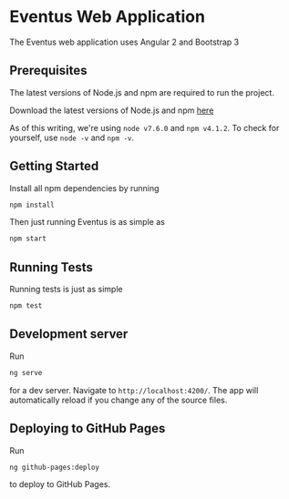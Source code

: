 # Eventus Web Application
The Eventus web application uses Angular 2 and Bootstrap 3

## Prerequisites
The latest versions of Node.js and npm are required to run the project.

Download the latest versions of Node.js and npm [here](https://nodejs.org/en/download/current/)

As of this writing, we're using `node v7.6.0` and `npm v4.1.2`. To check for yourself, use `node -v` and `npm -v`.

## Getting Started
Install all npm dependencies by running
```bash
npm install
```

Then just running Eventus is as simple as
```bash
npm start
```

## Running Tests
Running tests is just as simple
```bash
npm test
```

## Development server
Run 
```bash
ng serve
``` 
for a dev server. Navigate to `http://localhost:4200/`. The app will automatically reload if you change any of the source files.

## Deploying to GitHub Pages
Run
```bash
ng github-pages:deploy
```
 to deploy to GitHub Pages.

